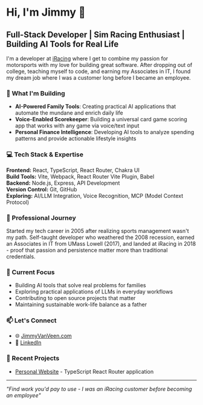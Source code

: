 # Hi, I'm Jimmy 👋

## Full-Stack Developer | Sim Racing Enthusiast | Building AI Tools for Real Life

I'm a developer at [iRacing](https://www.iracing.com) where I get to combine my passion for motorsports with my love for building great software. After dropping out of college, teaching myself to code, and earning my Associates in IT, I found my dream job where I was a customer long before I became an employee.

### 🚀 What I'm Building

- **AI-Powered Family Tools**: Creating practical AI applications that automate the mundane and enrich daily life
- **Voice-Enabled Scorekeeper**: Building a universal card game scoring app that works with any game via voice/text input
- **Personal Finance Intelligence**: Developing AI tools to analyze spending patterns and provide actionable lifestyle insights

### 💻 Tech Stack & Expertise

**Frontend:** React, TypeScript, React Router, Chakra UI  
**Build Tools:** Vite, Webpack, React Router Vite Plugin, Babel  
**Backend:** Node.js, Express, API Development  
**Version Control:** Git, GitHub  
**Exploring:** AI/LLM Integration, Voice Recognition, MCP (Model Context Protocol)

### 🏁 Professional Journey

Started my tech career in 2005 after realizing sports management wasn't my path. Self-taught developer who weathered the 2008 recession, earned an Associates in IT from UMass Lowell (2017), and landed at iRacing in 2018 - proof that passion and persistence matter more than traditional credentials.

### 🎯 Current Focus

- Building AI tools that solve real problems for families
- Exploring practical applications of LLMs in everyday workflows  
- Contributing to open source projects that matter
- Maintaining sustainable work-life balance as a father

### 📫 Let's Connect

- 🌐 [JimmyVanVeen.com](https://www.jimmyvanveen.com)
- 💼 [LinkedIn](https://linkedin.com/in/jimmyvanveen)

### 🔧 Recent Projects

- [Personal Website](https://github.com/JimmayVV/JimmyVanVeen.com) - TypeScript React Router application

---

*"Find work you'd pay to use - I was an iRacing customer before becoming an employee"*
